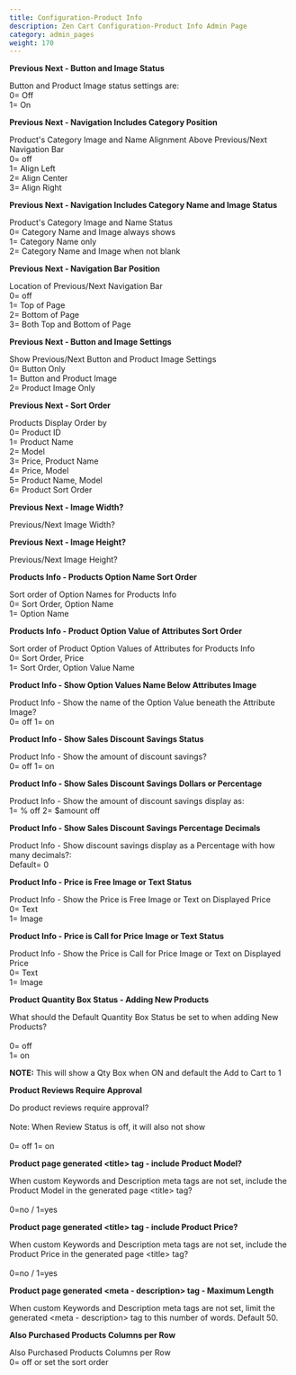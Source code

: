 ```yaml
---
title: Configuration-Product Info
description: Zen Cart Configuration-Product Info Admin Page
category: admin_pages
weight: 170
---
```


<b>Previous Next - Button and Image Status</b>

<div class='indent'>Button and Product Image status settings are:<br />0= Off<br />1= On</div>


<b>Previous Next - Navigation Includes Category Position</b>

<div class='indent'>Product's Category Image and Name Alignment Above Previous/Next Navigation Bar<br />0= off<br />1= Align Left<br />2= Align Center<br />3= Align Right</div>


<b>Previous Next - Navigation Includes Category Name and Image Status</b>

<div class='indent'>Product's Category Image and Name Status<br />0= Category Name and Image always shows<br />1= Category Name only<br />2= Category Name and Image when not blank</div>


<b>Previous Next - Navigation Bar Position</b>

<div class='indent'>Location of Previous/Next Navigation Bar<br />0= off<br />1= Top of Page<br />2= Bottom of Page<br />3= Both Top and Bottom of Page</div>


<b>Previous Next - Button and Image Settings</b>

<div class='indent'>Show Previous/Next Button and Product Image Settings<br />0= Button Only<br />1= Button and Product Image<br />2= Product Image Only</div>


<b>Previous Next - Sort Order</b>

<div class='indent'>Products Display Order by<br />0= Product ID<br />1= Product Name<br />2= Model<br />3= Price, Product Name<br />4= Price, Model<br />5= Product Name, Model<br />6= Product Sort Order</div>


<b>Previous Next - Image Width?</b>

<div class='indent'>Previous/Next Image Width?</div>


<b>Previous Next - Image Height?</b>

<div class='indent'>Previous/Next Image Height?</div>


<b>Products Info - Products Option Name Sort Order</b>

<div class='indent'>Sort order of Option Names for Products Info<br />0= Sort Order, Option Name<br />1= Option Name</div>


<b>Products Info - Product Option Value of Attributes Sort Order</b>

<div class='indent'>Sort order of Product Option Values of Attributes for Products Info<br />0= Sort Order, Price<br />1= Sort Order, Option Value Name</div>


<b>Product Info - Show Option Values Name Below Attributes Image</b>

<div class='indent'>Product Info - Show the name of the Option Value beneath the Attribute Image?<br />0= off 1= on</div>


<b>Product Info - Show Sales Discount Savings Status</b>

<div class='indent'>Product Info - Show the amount of discount savings?<br />0= off 1= on</div>


<b>Product Info - Show Sales Discount Savings Dollars or Percentage</b>

<div class='indent'>Product Info - Show the amount of discount savings display as:<br />1= % off 2= $amount off</div>


<b>Product Info - Show Sales Discount Savings Percentage Decimals</b>

<div class='indent'>Product Info - Show discount savings display as a Percentage with how many decimals?:<br />Default= 0</div>


<b>Product Info - Price is Free Image or Text Status</b>

<div class='indent'>Product Info - Show the Price is Free Image or Text on Displayed Price<br />0= Text<br />1= Image</div>


<b>Product Info - Price is Call for Price Image or Text Status</b>

<div class='indent'>Product Info - Show the Price is Call for Price Image or Text on Displayed Price<br />0= Text<br />1= Image</div>


<b>Product Quantity Box Status - Adding New Products</b>

<div class='indent'>What should the Default Quantity Box Status be set to when adding New Products?<br /><br />0= off<br />1= on<br />

**NOTE:** This will show a Qty Box when ON and default the Add to Cart to 1</div>


<b>Product Reviews Require Approval</b>

<div class='indent'>Do product reviews require approval?<br /><br />Note: When Review Status is off, it will also not show<br /><br />0= off 1= on</div>


<b>Product page generated &lt;title&gt; tag - include Product Model?</b>

<div class='indent'>When custom Keywords and Description meta tags are not set, include the Product Model in the generated page &lt;title&gt; tag?<br><br>0=no / 1=yes</div>


<b>Product page generated &lt;title&gt; tag - include Product Price?</b>

<div class='indent'>When custom Keywords and Description meta tags are not set, include the Product Price in the generated page &lt;title&gt; tag?<br><br>0=no / 1=yes</div>


<b>Product page generated &lt;meta - description&gt; tag - Maximum Length</b>

<div class='indent'>When custom Keywords and Description meta tags are not set, limit the generated &lt;meta - description&gt; tag to this number of words. Default 50.</div>


<b>Also Purchased Products Columns per Row</b>

<div class='indent'>Also Purchased Products Columns per Row<br />0= off or set the sort order</div>


